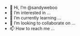 - 👋 Hi, I’m @sandyweboo
- 👀 I’m interested in ...
- 🌱 I’m currently learning ...
- 💞️ I’m looking to collaborate on ...
- 📫 How to reach me ...

<!---
sandyweboo/sandyweboo is a ✨ special ✨ repository because its `README.md` (this file) appears on your GitHub profile.
You can click the Preview link to take a look at your changes.
--->
